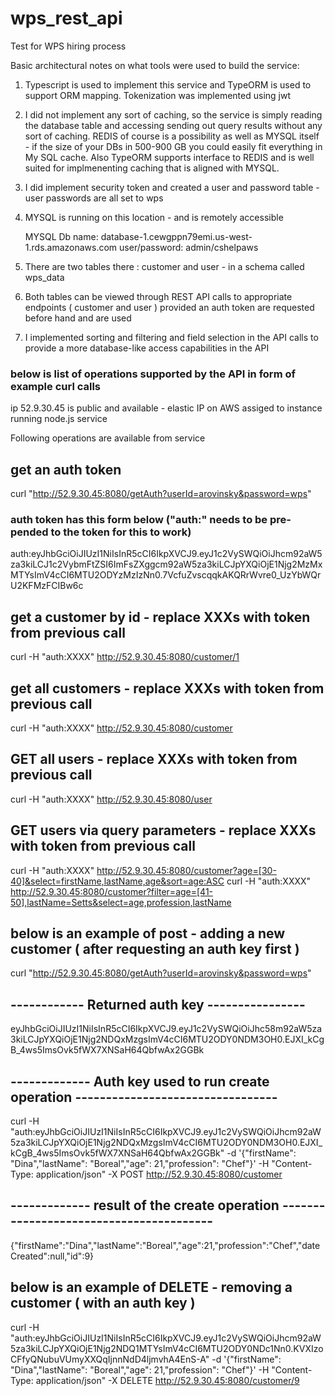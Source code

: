 # wps_rest_api
Test for WPS hiring process

Basic architectural notes on what tools were used to build the service:

1. Typescript is used to implement this service and TypeORM is used to support ORM mapping.  Tokenization was implemented using jwt

2. I did not implement any sort of caching, so the service is simply reading the database table and accessing sending out query results    without any sort of caching. REDIS of course is a possibility as well as MYSQL itself - if the size of your DBs in 500-900 GB you        could easily fit everything in My SQL cache.  Also TypeORM supports interface to REDIS and is well suited for implmenenting caching
   that is aligned with MYSQL.

3. I did implement security token and created a user and password table - user passwords are all set to wps

3. MYSQL is running on this location - and is remotely accessible
   
      MYSQL Db name: database-1.cewgppn79emi.us-west-1.rds.amazonaws.com
      user/password: admin/cshelpaws
      
4. There are two tables there : customer and user - in a schema called wps_data

5. Both tables can be viewed through REST API calls to appropriate endpoints ( customer and user ) provided an auth token are requested    before hand and are used

6. I implemented sorting and filtering and field selection in the API calls to provide a more database-like access capabilities in the 
   API

### below is list of operations supported by the API in form of example curl calls

ip 52.9.30.45 is public and available - elastic IP on AWS assiged to instance running node.js service

Following operations are available from service

## get an auth token
curl "http://52.9.30.45:8080/getAuth?userId=arovinsky&password=wps"

### auth token has this form below ("auth:" needs to be pre-pended to the token for this to work)
auth:eyJhbGciOiJIUzI1NiIsInR5cCI6IkpXVCJ9.eyJ1c2VySWQiOiJhcm92aW5za3kiLCJ1c2VybmFtZSI6ImFsZXggcm92aW5za3kiLCJpYXQiOjE1Njg2MzMxMTYsImV4cCI6MTU2ODYzMzIzNn0.7VcfuZvscqqkAKQRrWvre0_UzYbWQrU2KFMzFCIBw6c

## get a customer by id - replace XXXs with token from previous call
curl -H  "auth:XXXX" http://52.9.30.45:8080/customer/1

## get all customers - replace XXXs with token from previous call
curl -H  "auth:XXXX" http://52.9.30.45:8080/customer

## GET all users - replace XXXs with token from previous call
curl -H  "auth:XXXX" http://52.9.30.45:8080/user

## GET users via query parameters - replace XXXs with token from previous call
curl -H  "auth:XXXX" http://52.9.30.45:8080/customer?age=[30-40]&select=firstName,lastName,age&sort=age:ASC
curl -H  "auth:XXXX" http://52.9.30.45:8080/customer?filter=age=[41-50],lastName=Setts&select=age,profession,lastName


## below is an example of post - adding a new customer ( after requesting an auth key first )

curl "http://52.9.30.45:8080/getAuth?userId=arovinsky&password=wps"
## ------------ Returned auth key ----------------
eyJhbGciOiJIUzI1NiIsInR5cCI6IkpXVCJ9.eyJ1c2VySWQiOiJhc58m92aW5za3kiLCJpYXQiOjE1Njg2NDQxMzgsImV4cCI6MTU2ODY0NDM3OH0.EJXI_kCgB_4ws5ImsOvk5fWX7XNSaH64QbfwAx2GGBk
## ------------- Auth key used to run create operation ---------------------------------
curl -H  "auth:eyJhbGciOiJIUzI1NiIsInR5cCI6IkpXVCJ9.eyJ1c2VySWQiOiJhcm92aW5za3kiLCJpYXQiOjE1Njg2NDQxMzgsImV4cCI6MTU2ODY0NDM3OH0.EJXI_kCgB_4ws5ImsOvk5fWX7XNSaH64QbfwAx2GGBk" -d '{"firstName": "Dina","lastName": "Boreal","age": 21,"profession": "Chef"}' -H "Content-Type: application/json" -X POST http://52.9.30.45:8080/customer
## ------------- result of the create operation ----------------------------------------
{"firstName":"Dina","lastName":"Boreal","age":21,"profession":"Chef","dateCreated":null,"id":9}

## below is an example of DELETE - removing a customer ( with an auth key )
curl -H  "auth:eyJhbGciOiJIUzI1NiIsInR5cCI6IkpXVCJ9.eyJ1c2VySWQiOiJhcm92aW5za3kiLCJpYXQiOjE1Njg2NDQ1MTYsImV4cCI6MTU2ODY0NDc1Nn0.KVXIzoCFfyQNubuVUmyXXQqIjnnNdD4ljmvhA4EnS-A" -d '{"firstName": "Dina","lastName": "Boreal","age": 21,"profession": "Chef"}' -H "Content-Type: application/json" -X DELETE http://52.9.30.45:8080/customer/9
